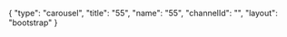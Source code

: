 {
    "type": "carousel",
    "title": "55",
    "name": "55",
    "channelId": "",
    "layout": "bootstrap"
}